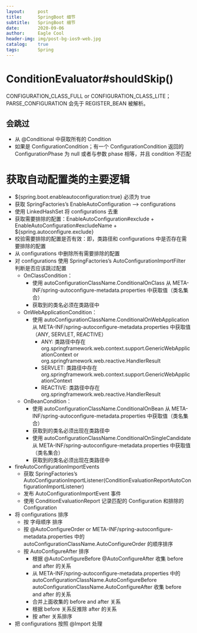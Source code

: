 ```yaml
---
layout:     post
title:      SpringBoot 细节
subtitle:   SpringBoot 细节
date:       2020-09-06
author:     Eagle Cool
header-img: img/post-bg-ios9-web.jpg
catalog: 	true
tags:       Spring
---
```


# ConditionEvaluator#shouldSkip()

CONFIGURATION_CLASS_FULL or CONFIGURATION_CLASS_LITE；
PARSE_CONFIGURATION 会先于 REGISTER_BEAN 被解析。

## 会跳过
* 从 @Conditional 中获取所有的 Condition
* 如果是 ConfigurationCondition；有一个 ConfigurationCondition 返回的 ConfigurationPhase 为 null 或者与参数 phase 相等，并且 condition 不匹配

# 获取自动配置类的主要逻辑

* ${spring.boot.enableautoconfiguration:true} 必须为 true
* 获取 SpringFactories’s EnableAutoConfiguration --> configurations
* 使用 LinkedHashSet 将 configurations 去重
* 获取需要排除的配置：EnableAutoConfiguration#exclude + EnableAutoConfiguration#excludeName + ${spring.autoconfigure.exclude}
* 校验需要排除的配置是否有效：即，类路径和 configurations 中是否存在需要排除的配置
* 从 configurations 中删除所有需要排除的配置
* 对 configurations 使用 SpringFactories’s AutoConfigurationImportFilter 判断是否应该跳过配置
    * OnClassCondition：
        * 使用 autoConfigurationClassName.ConditionalOnClass 从 META-INF/spring-autoconfigure-metadata.properties 中获取值（类名集合）
        * 获取到的类名必须在类路径中
    * OnWebApplicationCondition：
        * 使用 autoConfigurationClassName.ConditionalOnWebApplication 从 META-INF/spring-autoconfigure-metadata.properties 中获取值（ANY, SERVLET, REACTIVE）
            * ANY: 类路径中存在 org.springframework.web.context.support.GenericWebApplicationContext or org.springframework.web.reactive.HandlerResult
            * SERVLET: 类路径中存在 org.springframework.web.context.support.GenericWebApplicationContext
            * REACTIVE: 类路径中存在 org.springframework.web.reactive.HandlerResult
    * OnBeanCondition：
        * 使用 autoConfigurationClassName.ConditionalOnBean 从 META-INF/spring-autoconfigure-metadata.properties 中获取值（类名集合）
        * 获取到的类名必须出现在类路径中
        * 使用 autoConfigurationClassName.ConditionalOnSingleCandidate 从 META-INF/spring-autoconfigure-metadata.properties 中获取值（类名集合）
        * 获取到的类名必须出现在类路径中
* fireAutoConfigurationImportEvents
    * 获取 SpringFactories’s AutoConfigurationImportListener(ConditionEvaluationReportAutoConfigurationImportListener)
    * 发布 AutoConfigurationImportEvent 事件
    * 使用 ConditionEvaluationReport 记录匹配的 Configuration 和排除的 Configuration
* 将 configurations 排序
    * 按 字母顺序 排序
    * 按 @AutoConfigureOrder or META-INF/spring-autoconfigure-metadata.properties 中的 autoConfigurationClassName.AutoConfigureOrder 的顺序排序
    * 按 AutoConfigureAfter 排序
        * 根据 @AutoConfigureBefore @AutoConfigureAfter 收集 before and after 的关系
        * 从 META-INF/spring-autoconfigure-metadata.properties 中的 autoConfigurationClassName.AutoConfigureBefore autoConfigurationClassName.AutoConfigureAfter 收集 before and after 的关系
        * 合并上面收集的 before and after 关系
        * 根据 before 关系反推除 after 的关系
        * 按 after 关系排序
* 把 configurations 按照 @Import 处理

